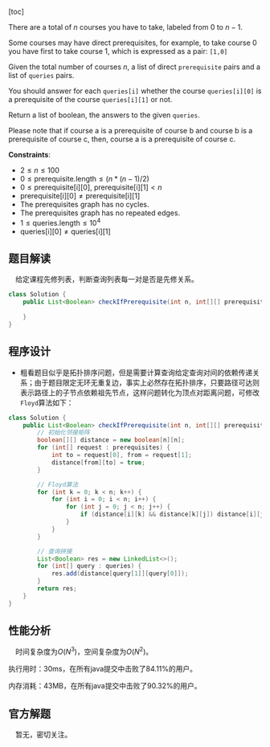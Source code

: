 [toc]

There are a total of $n$ courses you have to take, labeled from $0$ to $n-1$.

Some courses may have direct prerequisites, for example, to take course $0$ you have first to take course $1$, which is expressed as a pair: `[1,0]`

Given the total number of courses $n$, a list of direct `prerequisite` pairs and a list of `queries` pairs.

You should answer for each `queries[i]` whether the course `queries[i][0]` is a prerequisite of the course `queries[i][1]` or not.

Return a list of boolean, the answers to the given `queries`.

Please note that if course a is a prerequisite of course b and course b is a prerequisite of course c, then, course a is a prerequisite of course c.

 

**Constraints**:

* $2 \le n \le 100$
* $0 \le \text{prerequisite.length} \le (n * (n - 1) / 2)$
* $0 \le \text{prerequisite[i][0], prerequisite[i][1]} < n$
* $\text{prerequisite[i][0]} \ne \text{prerequisite[i][1]}$
* The prerequisites graph has no cycles.
* The prerequisites graph has no repeated edges.
* $1 \le \text{queries.length} \le 10^4$
* $\text{queries[i][0]} \ne \text{queries[i][1]}$



## 题目解读

&emsp;给定课程先修列表，判断查询列表每一对是否是先修关系。

```java
class Solution {
    public List<Boolean> checkIfPrerequisite(int n, int[][] prerequisites, int[][] queries) {
        
    }
}
```

## 程序设计

* 粗看题目似乎是拓扑排序问题，但是需要计算查询给定查询对间的依赖传递关系；由于题目限定无环无重复边，事实上必然存在拓扑排序，只要路径可达则表示路径上的子节点依赖祖先节点，这样问题转化为顶点对距离问题，可修改`Floyd`算法如下：

```java
class Solution {
    public List<Boolean> checkIfPrerequisite(int n, int[][] prerequisites, int[][] queries) {
        // 初始化邻接矩阵
        boolean[][] distance = new boolean[n][n];
        for (int[] request : prerequisites) {
            int to = request[0], from = request[1];
            distance[from][to] = true;
        }

        // Floyd算法
        for (int k = 0; k < n; k++) {
            for (int i = 0; i < n; i++) {
                for (int j = 0; j < n; j++) {
                    if (distance[i][k] && distance[k][j]) distance[i][j] = true;
                }
            }
        }

        // 查询拼接
        List<Boolean> res = new LinkedList<>();
        for (int[] query : queries) {
            res.add(distance[query[1]][query[0]]);
        }
        return res;
    }
}
```

## 性能分析

&emsp;时间复杂度为$O(N^3)$，空间复杂度为$O(N^2)$。

执行用时：30ms，在所有java提交中击败了84.11%的用户。

内存消耗：43MB，在所有java提交中击败了90.32%的用户。

## 官方解题

&emsp;暂无，密切关注。